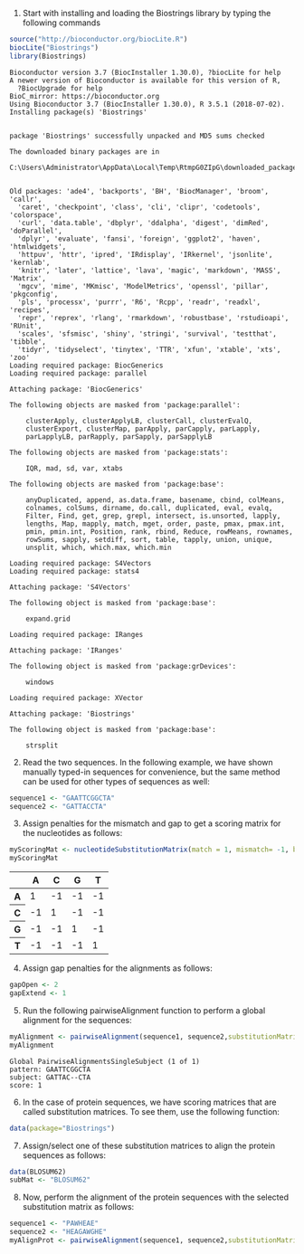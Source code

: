 
1. Start with installing and loading the Biostrings library by typing the
following commands


```R
source("http://bioconductor.org/biocLite.R")
biocLite("Biostrings")
library(Biostrings)
```

    Bioconductor version 3.7 (BiocInstaller 1.30.0), ?biocLite for help
    A newer version of Bioconductor is available for this version of R,
      ?BiocUpgrade for help
    BioC_mirror: https://bioconductor.org
    Using Bioconductor 3.7 (BiocInstaller 1.30.0), R 3.5.1 (2018-07-02).
    Installing package(s) 'Biostrings'
    

    package 'Biostrings' successfully unpacked and MD5 sums checked
    
    The downloaded binary packages are in
    	C:\Users\Administrator\AppData\Local\Temp\RtmpG0ZIpG\downloaded_packages
    

    Old packages: 'ade4', 'backports', 'BH', 'BiocManager', 'broom', 'callr',
      'caret', 'checkpoint', 'class', 'cli', 'clipr', 'codetools', 'colorspace',
      'curl', 'data.table', 'dbplyr', 'ddalpha', 'digest', 'dimRed', 'doParallel',
      'dplyr', 'evaluate', 'fansi', 'foreign', 'ggplot2', 'haven', 'htmlwidgets',
      'httpuv', 'httr', 'ipred', 'IRdisplay', 'IRkernel', 'jsonlite', 'kernlab',
      'knitr', 'later', 'lattice', 'lava', 'magic', 'markdown', 'MASS', 'Matrix',
      'mgcv', 'mime', 'MKmisc', 'ModelMetrics', 'openssl', 'pillar', 'pkgconfig',
      'pls', 'processx', 'purrr', 'R6', 'Rcpp', 'readr', 'readxl', 'recipes',
      'repr', 'reprex', 'rlang', 'rmarkdown', 'robustbase', 'rstudioapi', 'RUnit',
      'scales', 'sfsmisc', 'shiny', 'stringi', 'survival', 'testthat', 'tibble',
      'tidyr', 'tidyselect', 'tinytex', 'TTR', 'xfun', 'xtable', 'xts', 'zoo'
    Loading required package: BiocGenerics
    Loading required package: parallel
    
    Attaching package: 'BiocGenerics'
    
    The following objects are masked from 'package:parallel':
    
        clusterApply, clusterApplyLB, clusterCall, clusterEvalQ,
        clusterExport, clusterMap, parApply, parCapply, parLapply,
        parLapplyLB, parRapply, parSapply, parSapplyLB
    
    The following objects are masked from 'package:stats':
    
        IQR, mad, sd, var, xtabs
    
    The following objects are masked from 'package:base':
    
        anyDuplicated, append, as.data.frame, basename, cbind, colMeans,
        colnames, colSums, dirname, do.call, duplicated, eval, evalq,
        Filter, Find, get, grep, grepl, intersect, is.unsorted, lapply,
        lengths, Map, mapply, match, mget, order, paste, pmax, pmax.int,
        pmin, pmin.int, Position, rank, rbind, Reduce, rowMeans, rownames,
        rowSums, sapply, setdiff, sort, table, tapply, union, unique,
        unsplit, which, which.max, which.min
    
    Loading required package: S4Vectors
    Loading required package: stats4
    
    Attaching package: 'S4Vectors'
    
    The following object is masked from 'package:base':
    
        expand.grid
    
    Loading required package: IRanges
    
    Attaching package: 'IRanges'
    
    The following object is masked from 'package:grDevices':
    
        windows
    
    Loading required package: XVector
    
    Attaching package: 'Biostrings'
    
    The following object is masked from 'package:base':
    
        strsplit
    
    

2. Read the two sequences. In the following example, we have shown manually
typed-in sequences for convenience, but the same method can be used for
other types of sequences as well:


```R
sequence1 <- "GAATTCGGCTA"
sequence2 <- "GATTACCTA"
```

3. Assign penalties for the mismatch and gap to get a scoring matrix for the nucleotides
as follows:


```R
myScoringMat <- nucleotideSubstitutionMatrix(match = 1, mismatch= -1, baseOnly = TRUE)
myScoringMat
```


<table>
<thead><tr><th></th><th scope=col>A</th><th scope=col>C</th><th scope=col>G</th><th scope=col>T</th></tr></thead>
<tbody>
	<tr><th scope=row>A</th><td> 1</td><td>-1</td><td>-1</td><td>-1</td></tr>
	<tr><th scope=row>C</th><td>-1</td><td> 1</td><td>-1</td><td>-1</td></tr>
	<tr><th scope=row>G</th><td>-1</td><td>-1</td><td> 1</td><td>-1</td></tr>
	<tr><th scope=row>T</th><td>-1</td><td>-1</td><td>-1</td><td> 1</td></tr>
</tbody>
</table>



4. Assign gap penalties for the alignments as follows:


```R
gapOpen <- 2
gapExtend <- 1
```

5. Run the following pairwiseAlignment function to perform a global alignment for
the sequences:


```R
myAlignment <- pairwiseAlignment(sequence1, sequence2,substitutionMatrix = myScoringMat, gapOpening = gapOpen,gapExtension = gapExtend, type="global", scoreOnly = FALSE)
myAlignment
```


    Global PairwiseAlignmentsSingleSubject (1 of 1)
    pattern: GAATTCGGCTA
    subject: GATTAC--CTA
    score: 1 


6. In the case of protein sequences, we have scoring matrices that are called
substitution matrices. To see them, use the following function:


```R
data(package="Biostrings")
```

7. Assign/select one of these substitution matrices to align the protein sequences as follows:


```R
data(BLOSUM62)
subMat <- "BLOSUM62"
```

8. Now, perform the alignment of the protein sequences with the selected substitution
matrix as follows:


```R
sequence1 <- "PAWHEAE"
sequence2 <- "HEAGAWGHE"
myAlignProt <- pairwiseAlignment(sequence1, sequence2,substitutionMatrix = subMat, gapOpening = gapOpen, gapExtension =gapExtend, type="global", scoreOnly = FALSE)
```
